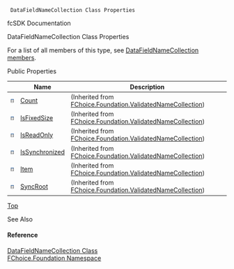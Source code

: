 ﻿     DataFieldNameCollection Class Properties                                                   

fcSDK Documentation

DataFieldNameCollection Class Properties

For a list of all members of this type, see [DataFieldNameCollection members](fcSDK~FChoice.Foundation.DataFieldNameCollection_members.md).

Public Properties

|   | Name | Description |
| --- | --- | --- |
| ![Public Property](dotnetimages/publicProperty.png) | [Count](fcSDK~FChoice.Foundation.ValidatedNameCollection~Count.md) | (Inherited from [FChoice.Foundation.ValidatedNameCollection](fcSDK~FChoice.Foundation.ValidatedNameCollection.md)) |
| ![Public Property](dotnetimages/publicProperty.png) | [IsFixedSize](fcSDK~FChoice.Foundation.ValidatedNameCollection~IsFixedSize.md) | (Inherited from [FChoice.Foundation.ValidatedNameCollection](fcSDK~FChoice.Foundation.ValidatedNameCollection.md)) |
| ![Public Property](dotnetimages/publicProperty.png) | [IsReadOnly](fcSDK~FChoice.Foundation.ValidatedNameCollection~IsReadOnly.md) | (Inherited from [FChoice.Foundation.ValidatedNameCollection](fcSDK~FChoice.Foundation.ValidatedNameCollection.md)) |
| ![Public Property](dotnetimages/publicProperty.png) | [IsSynchronized](fcSDK~FChoice.Foundation.ValidatedNameCollection~IsSynchronized.md) | (Inherited from [FChoice.Foundation.ValidatedNameCollection](fcSDK~FChoice.Foundation.ValidatedNameCollection.md)) |
| ![Public Property](dotnetimages/publicProperty.png) | [Item](fcSDK~FChoice.Foundation.ValidatedNameCollection~Item.md) | (Inherited from [FChoice.Foundation.ValidatedNameCollection](fcSDK~FChoice.Foundation.ValidatedNameCollection.md)) |
| ![Public Property](dotnetimages/publicProperty.png) | [SyncRoot](fcSDK~FChoice.Foundation.ValidatedNameCollection~SyncRoot.md) | (Inherited from [FChoice.Foundation.ValidatedNameCollection](fcSDK~FChoice.Foundation.ValidatedNameCollection.md)) |

[Top](#top)

See Also

#### Reference

[DataFieldNameCollection Class](fcSDK~FChoice.Foundation.DataFieldNameCollection.md)  
[FChoice.Foundation Namespace](fcSDK~FChoice.Foundation_namespace.md)